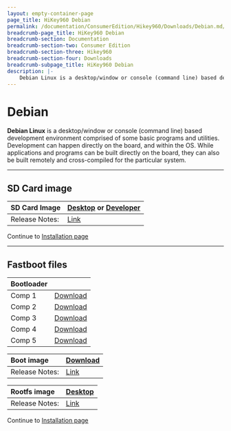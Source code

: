 ```yaml
---
layout: empty-container-page
page_title: HiKey960 Debian
permalink: /documentation/ConsumerEdition/Hikey960/Downloads/Debian.md/
breadcrumb-page_title: HiKey960 Debian
breadcrumb-section: Documentation
breadcrumb-section-two: Consumer Edition
breadcrumb-section-three: Hikey960
breadcrumb-section-four: Downloads
breadcrumb-subpage_title: HiKey960 Debian
description: |-
    Debian Linux is a desktop/window or console (command line) based development environment comprised of some basic programs and utilities. Development can happen directly on the board, and within the OS. While applications and programs can be built directly on the board, they can also be built remotely and cross-compiled for the particular system.
---
```

# Debian

**Debian Linux** is a desktop/window or console (command line) based development environment comprised of some basic programs and utilities. Development can happen directly on the board, and within the OS. While applications and programs can be built directly on the board, they can also be built remotely and cross-compiled for the particular system.

***

## SD Card image

|   SD Card Image   |    [Desktop]() or [Developer]()     |
|:------------------|:------------------------------------|
|Release Notes:     |[Link]()                             |

Continue to [Installation page](../Installation/)

***

## Fastboot files

|   Bootloader |                        |
|:-------------|:-----------------------|
| Comp 1       | [Download]()           |
| Comp 2       | [Download]()           |
| Comp 3       | [Download]()           |
| Comp 4       | [Download]()           |
| Comp 5       | [Download]()           |

|   Boot image      |    [Download]()        |
|:------------------|:-----------------------|
|Release Notes:     |[Link]()                |

|   Rootfs image    |    [Desktop]()                    |
|:------------------|:----------------------------------|
|Release Notes:     |[Link]()                           |

Continue to [Installation page](../Installation/)
